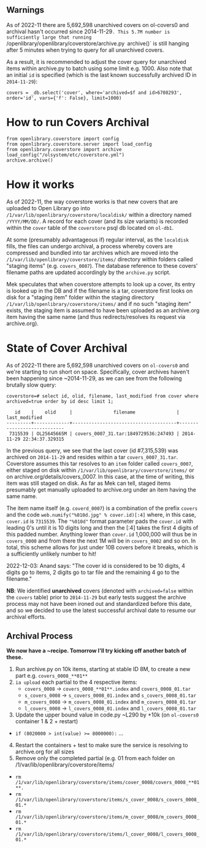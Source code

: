 ## Warnings

As of 2022-11 there are 5,692,598 unarchived covers on ol-covers0 and archival hasn't occurred since 2014-11-29`. This 5.7M number is sufficiently large that running `/openlibrary/openlibrary/coverstore/archive.py` `archive()` is still hanging after 5 minutes when trying to query for all unarchived covers.

As a result, it is recommended to adjust the cover query for unarchived items within archive.py to batch using some limit e.g. 1000. Also note that an initial `id` is specified (which is the last known successfully archived ID in `2014-11-29`):

```
covers = _db.select('cover', where='archived=$f and id>6708293', order='id', vars={'f': False}, limit=1000)
```

# How to run Covers Archival

```
from openlibrary.coverstore import config
from openlibrary.coverstore.server import load_config
from openlibrary.coverstore import archive
load_config("/olsystem/etc/coverstore.yml")
archive.archive()
```

# How it works

As of 2022-11, the way coverstore works is that new covers that are uploaded to Open Library go into `/1/var/lib/openlibrary/coverstore/localdisk/` within a directory named `/YYYY/MM/DD/`. A record for each cover (and its size variants) is recorded within the `cover` table of the `coverstore` psql db located on `ol-db1`.

At some (presumably advantageous if) regular interval, as the `localdisk` fills, the files can undergo archival, a process whereby covers are compressed and bundled into tar archives which are moved into the `/1/var/lib/openlibrary/coverstore/items/` directory within folders called "staging items" (e.g. `covers_0007`). The database reference to these covers' filename paths are updated accordingly by the `archive.py` script.

Mek speculates that when coverstore attempts to look up a cover, its entry is looked up in the DB and if the filename is a tar, coverstore first looks on disk for a "staging item" folder within the staging directory `/1/var/lib/openlibrary/coverstore/items/` and if no such "staging item" exists, the staging item is assumed to have been uploaded as an archive.org item having the same name (and thus redirects/resolves its request via archive.org).  

# State of Cover Archival

As of 2022-11 there are 5,692,598 unarchived covers on `ol-covers0` and we're starting to run short on space. Specifically, cover archives haven't been happening since ~2014-11-29, as we can see from the following brutally slow query:

```
coverstore=# select id, olid, filename, last_modified from cover where archived=true order by id desc limit 1;

   id    |    olid     |               filename               |       last_modified  
---------+-------------+--------------------------------------+----------------------------
 7315539 | OL25645665M | covers_0007_31.tar:1849729536:247493 | 2014-11-29 22:34:37.329315
```

In the previous query, we see that the last cover (id #7,315,539) was archived on `2014-11-29` and resides within a tar `covers_0007_31.tar`. Coverstore assumes this tar resolves to an `item` folder called `covers_0007`, either staged on disk within `/1/var/lib/openlibrary/coverstore/items/` or on archive.org/details/covers_0007. In this case, at the time of writing, this item was still staged on disk. As far as Mek can tell, staged items presumably get manually uploaded to archive.org under an item having the same name.

The item name itself (e.g. `coverd_0007`) is a combination of the prefix `covers` and the code `web.numify("%010d.jpg" % cover.id)[:4]` where, in this case, `cover.id` is `7315539`. The `"%010d"` format parameter pads the `cover.id` with leading 0's until it is 10 digits long and then the [:4] takes the first 4 digits of this padded number. Anything lower than `cover.id` 1,000,000 will thus be in `covers_0000` and from there the next 1M will be in `covers_0002` and so on. In total, this scheme allows for just under 10B covers before it breaks, which is a sufficiently unlikely number to hit!

2022-12-03: Anand says: "The cover id is considered to be 10 digits, 4 digits go to items, 2 digits go to tar file and the remaining 4 go to the filename."

**NB**: We identified **unarchived** covers (denoted with `archived=false` within the `covers` table) prior to `2014-11-29` but early tests suggest the archive process may not have been ironed out and standardized before this date, and so we decided to use the latest successful archival date to resume our archival efforts.  

## Archival Process

**We now have a ~recipe. Tomorrow I'll try kicking off another batch of these.**

1. Run archive.py on 10k items, starting at stable ID 8M, to create a new part e.g. `covers_0008_**01**`
2. `ia upload` each partial to the 4 respective items: 
    * `covers_0008` -> `covers_0008_**01**.index` and `covers_0008_01.tar`
    * `s_covers_0008` -> `s_covers_0008_01.index` and `s_covers_0008_01.tar`
    * `m_covers_0008` -> `m_covers_0008_01.index` and `m_covers_0008_01.tar`
    * `l_covers_0008` -> `l_covers_0008_01.index` and `l_covers_0008_01.tar`
3. Update the upper bound value in code.py ~L290 by +10k (on `ol-covers0` container 1 & 2 + restart)
  * `if (8020000 > int(value) >= 8000000):`  ...
4. Restart the containers + test to make sure the service is resolving to archive.org for all sizes
5. Remove only the completed partial (e.g. 01 from each folder on /1/var/lib/openlibrary/coverstore/items/
  * `rm /1/var/lib/openlibrary/coverstore/items/cover_0008/covers_0008_**01**.`
  * `rm /1/var/lib/openlibrary/coverstore/items/s_cover_0008/s_covers_0008_01.*`
  * `rm /1/var/lib/openlibrary/coverstore/items/m_cover_0008/m_covers_0008_01.*` 
  * `rm /1/var/lib/openlibrary/coverstore/items/l_cover_0008/l_covers_0008_01.*`
